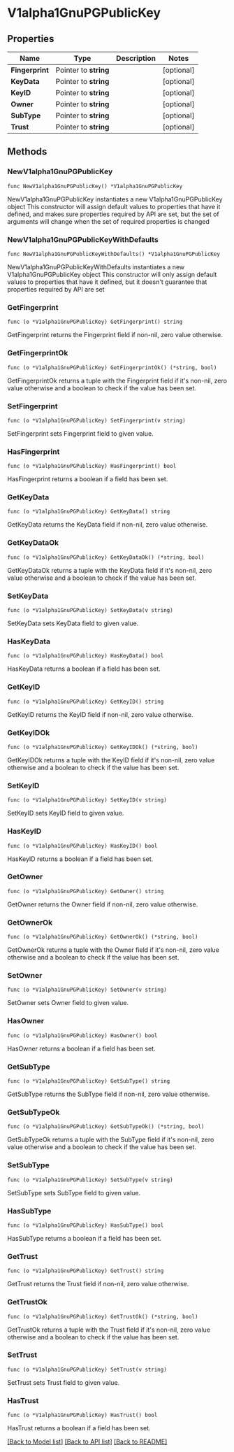 # V1alpha1GnuPGPublicKey

## Properties

Name | Type | Description | Notes
------------ | ------------- | ------------- | -------------
**Fingerprint** | Pointer to **string** |  | [optional] 
**KeyData** | Pointer to **string** |  | [optional] 
**KeyID** | Pointer to **string** |  | [optional] 
**Owner** | Pointer to **string** |  | [optional] 
**SubType** | Pointer to **string** |  | [optional] 
**Trust** | Pointer to **string** |  | [optional] 

## Methods

### NewV1alpha1GnuPGPublicKey

`func NewV1alpha1GnuPGPublicKey() *V1alpha1GnuPGPublicKey`

NewV1alpha1GnuPGPublicKey instantiates a new V1alpha1GnuPGPublicKey object
This constructor will assign default values to properties that have it defined,
and makes sure properties required by API are set, but the set of arguments
will change when the set of required properties is changed

### NewV1alpha1GnuPGPublicKeyWithDefaults

`func NewV1alpha1GnuPGPublicKeyWithDefaults() *V1alpha1GnuPGPublicKey`

NewV1alpha1GnuPGPublicKeyWithDefaults instantiates a new V1alpha1GnuPGPublicKey object
This constructor will only assign default values to properties that have it defined,
but it doesn't guarantee that properties required by API are set

### GetFingerprint

`func (o *V1alpha1GnuPGPublicKey) GetFingerprint() string`

GetFingerprint returns the Fingerprint field if non-nil, zero value otherwise.

### GetFingerprintOk

`func (o *V1alpha1GnuPGPublicKey) GetFingerprintOk() (*string, bool)`

GetFingerprintOk returns a tuple with the Fingerprint field if it's non-nil, zero value otherwise
and a boolean to check if the value has been set.

### SetFingerprint

`func (o *V1alpha1GnuPGPublicKey) SetFingerprint(v string)`

SetFingerprint sets Fingerprint field to given value.

### HasFingerprint

`func (o *V1alpha1GnuPGPublicKey) HasFingerprint() bool`

HasFingerprint returns a boolean if a field has been set.

### GetKeyData

`func (o *V1alpha1GnuPGPublicKey) GetKeyData() string`

GetKeyData returns the KeyData field if non-nil, zero value otherwise.

### GetKeyDataOk

`func (o *V1alpha1GnuPGPublicKey) GetKeyDataOk() (*string, bool)`

GetKeyDataOk returns a tuple with the KeyData field if it's non-nil, zero value otherwise
and a boolean to check if the value has been set.

### SetKeyData

`func (o *V1alpha1GnuPGPublicKey) SetKeyData(v string)`

SetKeyData sets KeyData field to given value.

### HasKeyData

`func (o *V1alpha1GnuPGPublicKey) HasKeyData() bool`

HasKeyData returns a boolean if a field has been set.

### GetKeyID

`func (o *V1alpha1GnuPGPublicKey) GetKeyID() string`

GetKeyID returns the KeyID field if non-nil, zero value otherwise.

### GetKeyIDOk

`func (o *V1alpha1GnuPGPublicKey) GetKeyIDOk() (*string, bool)`

GetKeyIDOk returns a tuple with the KeyID field if it's non-nil, zero value otherwise
and a boolean to check if the value has been set.

### SetKeyID

`func (o *V1alpha1GnuPGPublicKey) SetKeyID(v string)`

SetKeyID sets KeyID field to given value.

### HasKeyID

`func (o *V1alpha1GnuPGPublicKey) HasKeyID() bool`

HasKeyID returns a boolean if a field has been set.

### GetOwner

`func (o *V1alpha1GnuPGPublicKey) GetOwner() string`

GetOwner returns the Owner field if non-nil, zero value otherwise.

### GetOwnerOk

`func (o *V1alpha1GnuPGPublicKey) GetOwnerOk() (*string, bool)`

GetOwnerOk returns a tuple with the Owner field if it's non-nil, zero value otherwise
and a boolean to check if the value has been set.

### SetOwner

`func (o *V1alpha1GnuPGPublicKey) SetOwner(v string)`

SetOwner sets Owner field to given value.

### HasOwner

`func (o *V1alpha1GnuPGPublicKey) HasOwner() bool`

HasOwner returns a boolean if a field has been set.

### GetSubType

`func (o *V1alpha1GnuPGPublicKey) GetSubType() string`

GetSubType returns the SubType field if non-nil, zero value otherwise.

### GetSubTypeOk

`func (o *V1alpha1GnuPGPublicKey) GetSubTypeOk() (*string, bool)`

GetSubTypeOk returns a tuple with the SubType field if it's non-nil, zero value otherwise
and a boolean to check if the value has been set.

### SetSubType

`func (o *V1alpha1GnuPGPublicKey) SetSubType(v string)`

SetSubType sets SubType field to given value.

### HasSubType

`func (o *V1alpha1GnuPGPublicKey) HasSubType() bool`

HasSubType returns a boolean if a field has been set.

### GetTrust

`func (o *V1alpha1GnuPGPublicKey) GetTrust() string`

GetTrust returns the Trust field if non-nil, zero value otherwise.

### GetTrustOk

`func (o *V1alpha1GnuPGPublicKey) GetTrustOk() (*string, bool)`

GetTrustOk returns a tuple with the Trust field if it's non-nil, zero value otherwise
and a boolean to check if the value has been set.

### SetTrust

`func (o *V1alpha1GnuPGPublicKey) SetTrust(v string)`

SetTrust sets Trust field to given value.

### HasTrust

`func (o *V1alpha1GnuPGPublicKey) HasTrust() bool`

HasTrust returns a boolean if a field has been set.


[[Back to Model list]](../README.md#documentation-for-models) [[Back to API list]](../README.md#documentation-for-api-endpoints) [[Back to README]](../README.md)


